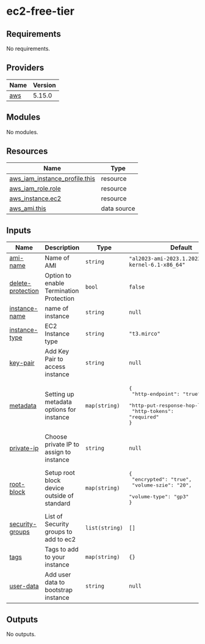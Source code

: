 # ec2-free-tier

<!-- BEGINNING OF PRE-COMMIT-TERRAFORM DOCS HOOK -->
## Requirements

No requirements.

## Providers

| Name | Version |
|------|---------|
| <a name="provider_aws"></a> [aws](#provider\_aws) | 5.15.0 |

## Modules

No modules.

## Resources

| Name | Type |
|------|------|
| [aws_iam_instance_profile.this](https://registry.terraform.io/providers/hashicorp/aws/latest/docs/resources/iam_instance_profile) | resource |
| [aws_iam_role.role](https://registry.terraform.io/providers/hashicorp/aws/latest/docs/resources/iam_role) | resource |
| [aws_instance.ec2](https://registry.terraform.io/providers/hashicorp/aws/latest/docs/resources/instance) | resource |
| [aws_ami.this](https://registry.terraform.io/providers/hashicorp/aws/latest/docs/data-sources/ami) | data source |

## Inputs

| Name | Description | Type | Default | Required |
|------|-------------|------|---------|:--------:|
| <a name="input_ami-name"></a> [ami-name](#input\_ami-name) | Name of AMI | `string` | `"al2023-ami-2023.1.20230825.0-kernel-6.1-x86_64"` | no |
| <a name="input_delete-protection"></a> [delete-protection](#input\_delete-protection) | Option to enable Termination Protection | `bool` | `false` | no |
| <a name="input_instance-name"></a> [instance-name](#input\_instance-name) | name of instance | `string` | `null` | no |
| <a name="input_instance-type"></a> [instance-type](#input\_instance-type) | EC2 Instance type | `string` | `"t3.mirco"` | no |
| <a name="input_key-pair"></a> [key-pair](#input\_key-pair) | Add Key Pair to access instance | `string` | `null` | no |
| <a name="input_metadata"></a> [metadata](#input\_metadata) | Setting up metadata options for instance | `map(string)` | <pre>{<br>  "http-endpoint": "true",<br>  "http-put-response-hop-limit": "1",<br>  "http-tokens": "required"<br>}</pre> | no |
| <a name="input_private-ip"></a> [private-ip](#input\_private-ip) | Choose private IP to assign to instance | `string` | `null` | no |
| <a name="input_root-block"></a> [root-block](#input\_root-block) | Setup root block device outside of standard | `map(string)` | <pre>{<br>  "encrypted": "true",<br>  "volume-szie": "20",<br>  "volume-type": "gp3"<br>}</pre> | no |
| <a name="input_security-groups"></a> [security-groups](#input\_security-groups) | List of Security groups to add to ec2 | `list(string)` | `[]` | no |
| <a name="input_tags"></a> [tags](#input\_tags) | Tags to add to your instance | `map(string)` | `{}` | no |
| <a name="input_user-data"></a> [user-data](#input\_user-data) | Add user data to bootstrap instance | `string` | `null` | no |

## Outputs

No outputs.
<!-- END OF PRE-COMMIT-TERRAFORM DOCS HOOK -->
